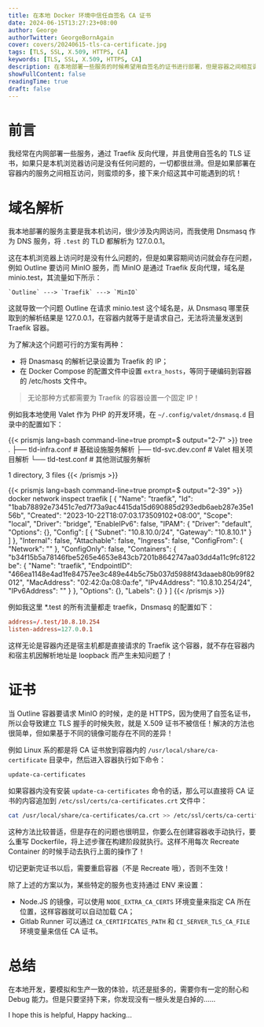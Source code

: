 ```yaml
---
title: 在本地 Docker 环境中信任自签名 CA 证书
date: 2024-06-15T13:27:23+08:00
author: George
authorTwitter: GeorgeBornAgain
cover: covers/20240615-tls-ca-certificate.jpg
tags: [TLS, SSL, X.509, HTTPS, CA]
keywords: [TLS, SSL, X.509, HTTPS, CA]
description: 在本地部署一些服务的时候希望用自签名的证书进行部署，但是容器之间相互调用时，缺总是因为证书的信任问题而导致服务异常......
showFullContent: false
readingTime: true
draft: false
---
```


# 前言

我经常在内网部署一些服务，通过 Traefik 反向代理，并且使用自签名的 TLS 证书，如果只是本机浏览器访问是没有任何问题的，一切都很丝滑。但是如果部署在容器内的服务之间相互访问，则蛮烦的多，接下来介绍这其中可能遇到的坑！

# 域名解析

我本地部署的服务主要是我本机访问，很少涉及内网访问，而我使用 Dnsmasq 作为 DNS 服务，将 `.test` 的 TLD 都解析为 127.0.0.1。

这在本机浏览器上访问时是没有什么问题的，但是如果容期间访问就会存在问题，例如 Outline 要访问 MinIO 服务，而 MinIO 是通过 Traefik 反向代理，域名是 minio.test，其流量如下所示：

```
`Outline` ---> `Traefik` ---> `MinIO`
```

这就导致一个问题 Outline 在请求 minio.test 这个域名是，从 Dnsmasq 哪里获取到的解析结果是 127.0.0.1，在容器内就等于是请求自己，无法将流量发送到 Traefik 容器。

为了解决这个问题可行的方案有两种：

* 将 Dnasmasq 的解析记录设置为 Traefik 的 IP；
* 在 Docker Compose 的配置文件中设置 `extra_hosts`，等同于硬编码到容器的 /etc/hosts 文件中。

> 无论那种方式都需要为 Traefik 的容器设置一个固定 IP！

例如我本地使用 Valet 作为 PHP 的开发环境，在 `~/.config/valet/dnsmasq.d` 目录中的配置如下：

{{< prismjs lang=bash command-line=true prompt=$ output="2-7" >}}
tree
.
├── tld-infra.conf # 基础设施服务解析
├── tld-svc.dev.conf # Valet 相关项目解析
└── tld-test.conf # 其他测试服务解析

1 directory, 3 files
{{< /prismjs >}}

{{< prismjs lang=bash command-line=true prompt=$ output="2-39" >}}
docker network inspect traefik
[
    {
        "Name": "traefik",
        "Id": "1bab78892e73451c7ed7f73a9ac4415da15d690885d293edb6aeb287e35e156b",
        "Created": "2023-10-22T18:07:03.173509102+08:00",
        "Scope": "local",
        "Driver": "bridge",
        "EnableIPv6": false,
        "IPAM": {
            "Driver": "default",
            "Options": {},
            "Config": [
                {
                    "Subnet": "10.8.10.0/24",
                    "Gateway": "10.8.10.1"
                }
            ]
        },
        "Internal": false,
        "Attachable": false,
        "Ingress": false,
        "ConfigFrom": {
            "Network": ""
        },
        "ConfigOnly": false,
        "Containers": {
            "b34f15b5a78146fbe5265e4653e843cb7201b8642747aa03dd4a11c9fc8122be": {
                "Name": "traefik",
                "EndpointID": "466ea1148e4ad1fe84757ee3c489e44b5c75b037d5988f43daaeb80b99f82012",
                "MacAddress": "02:42:0a:08:0a:fe",
                "IPv4Address": "10.8.10.254/24",
                "IPv6Address": ""
            }
        },
        "Options": {},
        "Labels": {}
    }
]
{{< /prismjs >}}

例如我这里 *.test 的所有流量都走 traefik，Dnsmasq 的配置如下：

```conf
address=/.test/10.8.10.254
listen-address=127.0.0.1
```

这样无论是容器内还是宿主机都是直接请求的 Traefik 这个容器，就不存在容器内和宿主机因解析地址是 loopback 而产生未知问题了！

# 证书

当 Outline 容器要请求 MinIO 的时候，走的是 HTTPS，因为使用了自签名证书，所以会导致建立 TLS 握手的时候失败，就是 X.509 证书不被信任！解决的方法也很简单，但如果基于不同的镜像可能存在不同的差异！

例如 Linux 系的都是将 CA 证书放到容器内的 `/usr/local/share/ca-certificate` 目录中，然后进入容器执行如下命令：

```bash
update-ca-certificates
```

如果容器内没有安装 `update-ca-certificates` 命令的话，那么可以直接将 CA 证书的内容追加到 `/etc/ssl/certs/ca-certificates.crt` 文件中：

```bash
cat /usr/local/share/ca-certificates/ca.crt >> /etc/ssl/certs/ca-certificates.crt
```

这种方法比较普适，但是存在的问题也很明显，你要么在创建容器收手动执行，要么重写 Dockerfile，将上述步骤在构建阶段就执行。这样不用每次 Recreate Container 的时候手动去执行上面的操作了！

切记更新完证书以后，需要重启容器（不是 Recreate 哦），否则不生效！

除了上述的方案以为，某些特定的服务也支持通过 ENV 来设置：

* Node.JS 的镜像，可以使用 `NODE_EXTRA_CA_CERTS` 环境变量来指定 CA 所在位置，这样容器就可以自动加载 CA；
* Gitlab Runner 可以通过 `CA_CERTIFICATES_PATH` 和 `CI_SERVER_TLS_CA_FILE` 环境变量来信任 CA 证书。


# 总结

在本地开发，要模拟和生产一致的体验，坑还是挺多的，需要你有一定的耐心和 Debug 能力。但是只要坚持下来，你发现没有一根头发是白掉的……

I hope this is helpful, Happy hacking...